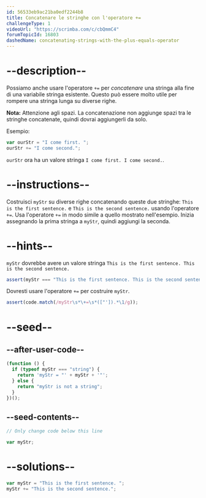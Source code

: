 ```yaml
---
id: 56533eb9ac21ba0edf2244b8
title: Concatenare le stringhe con l'operatore +=
challengeType: 1
videoUrl: "https://scrimba.com/c/cbQmmC4"
forumTopicId: 16803
dashedName: concatenating-strings-with-the-plus-equals-operator
---
```


# --description--

Possiamo anche usare l'operatore `+=` per <dfn>concatenare</dfn> una stringa alla fine di una variabile stringa esistente. Questo può essere molto utile per rompere una stringa lunga su diverse righe.

**Nota:** Attenzione agli spazi. La concatenazione non aggiunge spazi tra le stringhe concatenate, quindi dovrai aggiungerli da solo.

Esempio:

```js
var ourStr = "I come first. ";
ourStr += "I come second.";
```

`ourStr` ora ha un valore stringa `I come first. I come second.`.

# --instructions--

Costruisci `myStr` su diverse righe concatenando queste due stringhe: `This is the first sentence.` e `This is the second sentence.` usando l'operatore `+=`. Usa l'operatore `+=` in modo simile a quello mostrato nell'esempio. Inizia assegnando la prima stringa a `myStr`, quindi aggiungi la seconda.

# --hints--

`myStr` dovrebbe avere un valore stringa `This is the first sentence. This is the second sentence.`

```js
assert(myStr === "This is the first sentence. This is the second sentence.");
```

Dovresti usare l'operatore `+=` per costruire `myStr`.

```js
assert(code.match(/myStr\s*\+=\s*(["']).*\1/g));
```

# --seed--

## --after-user-code--

```js
(function () {
  if (typeof myStr === "string") {
    return 'myStr = "' + myStr + '"';
  } else {
    return "myStr is not a string";
  }
})();
```

## --seed-contents--

```js
// Only change code below this line

var myStr;
```

# --solutions--

```js
var myStr = "This is the first sentence. ";
myStr += "This is the second sentence.";
```
